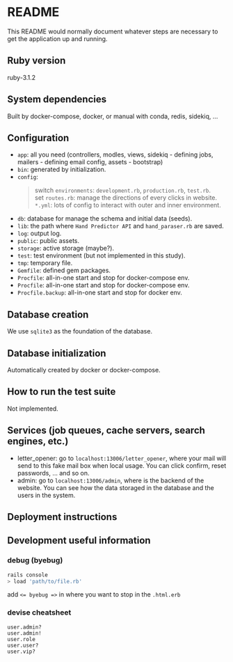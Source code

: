 # README

This README would normally document whatever steps are necessary to get the
application up and running.

## Ruby version
ruby-3.1.2

## System dependencies
Built by docker-compose, docker, or manual with conda, redis, sidekiq, ...

## Configuration
* `app`: all you need (controllers, modles, views, sidekiq - defining jobs, mailers - defining email config, assets - bootstrap)
* `bin`: generated by initialization.  
* `config`:  
    > switch `environments`: `development.rb`, `production.rb`, `test.rb`.  
    > set `routes.rb`: manage the directions of every clicks in website.  
    > `*.yml`: lots of config to interact with outer and inner environment.  
* `db`: database for manage the schema and initial data (seeds).  
* `lib`: the path where `Hand Predictor API` and `hand_paraser.rb` are saved. 
* `log`: output log.  
* `public`: public assets.  
* `storage`: active storage (maybe?).  
* `test`: test environment (but not implemented in this study).  
* `tmp`: temporary file.  
* `Gemfile`: defined gem packages.  
* `Procfile`: all-in-one start and stop for docker-compose env.  
* `Procfile`: all-in-one start and stop for docker-compose env.  
* `Procfile.backup`: all-in-one start and stop for docker env.  

## Database creation
We use `sqlite3` as the foundation of the database.  

## Database initialization
Automatically created by docker or docker-compose.  

## How to run the test suite
Not implemented.  

## Services (job queues, cache servers, search engines, etc.)
* letter_opener: go to `localhost:13006/letter_opener`, where your mail will send to this fake mail box when local usage. You can click confirm, reset passwords, ... and so on.  
* admin: go to `localhost:13006/admin`, where is the backend of the website. You can see how the data storaged in the database and the users in the system.  

## Deployment instructions

## Development useful information
### debug (byebug)
```bash
rails console
> load 'path/to/file.rb'
```
add `<= byebug =>` in where you want to stop in the `.html.erb`

### devise cheatsheet
```
user.admin?  
user.admin!  
user.role  
user.user?  
user.vip?  
```